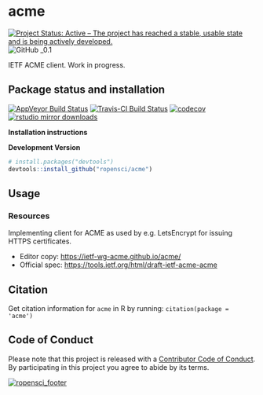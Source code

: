 # acme

[![Project Status: Active – The project has reached a stable, usable state and is being actively developed.](http://www.repostatus.org/badges/latest/active.svg)](http://www.repostatus.org/#active)
![GitHub _0.1](https://img.shields.io/badge/GitHub-_0.1-blue.svg)

IETF ACME client. Work in progress.

## Package status and installation

[![AppVeyor Build Status](https://ci.appveyor.com/api/projects/status/github/ropensci/citeulike?branch=master&svg=true)](https://ci.appveyor.com/project/ropensci/acme)
[![Travis-CI Build Status](https://travis-ci.org/ropensci/acme.svg?branch=master)](https://travis-ci.org/)
 [![codecov](https://codecov.io/gh/ropensci/acme/branch/master/graph/badge.svg)](https://codecov.io/gh/ropensci/acme)
[![rstudio mirror downloads](http://cranlogs.r-pkg.org/badges/acme?color=blue)](https://github.com/metacran/cranlogs.app)


__Installation instructions__

__Development Version__

```r
# install.packages("devtools")
devtools::install_github("ropensci/acme")
```

## Usage
### Resources

Implementing client for ACME as used by e.g. LetsEncrypt for issuing HTTPS certificates.

 - Editor copy: https://ietf-wg-acme.github.io/acme/
 - Official spec: https://tools.ietf.org/html/draft-ietf-acme-acme

## Citation
Get citation information for `acme` in R by running: `citation(package = 'acme')`

## Code of Conduct

Please note that this project is released with a [Contributor Code of Conduct](CONDUCT.md).
By participating in this project you agree to abide by its terms.

[![ropensci_footer](https://ropensci.org/public_images/github_footer.png)](https://ropensci.org)

